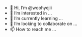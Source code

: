 - 👋 Hi, I’m @woohyejii
- 👀 I’m interested in ...
- 🌱 I’m currently learning ...
- 💞️ I’m looking to collaborate on ...
- 📫 How to reach me ...

<!---
woohyejii/woohyejii is a ✨ special ✨ repository because its `README.md` (this file) appears on your GitHub profile.
You can click the Preview link to take a look at your changes.
--->
